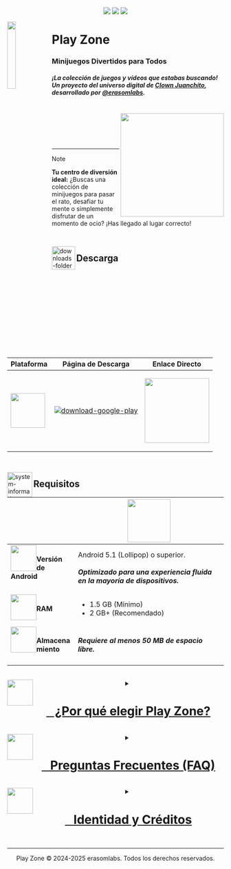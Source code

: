 <br/>
<p align="center">
  <a href="https://play.google.com/store/apps/details?id=juanchito.app" target="_blank"><img src="https://img.shields.io/badge/Google_Play-414141?style=for-the-badge&logo=google-play&logoColor=white"/></a> 
  <a href="#"><img src="https://img.shields.io/badge/Versión-1.2.0-F9A825?style=for-the-badge"/></a>
  <a href="#"><img src="https://img.shields.io/badge/Público-Todos-E53935?style=for-the-badge"/></a>
</p>
<picture><img align="left" height="20%" src="https://img.icons8.com/fluency/240/controller.png" width="20%"/></picture>
<h1>Play Zone</h1>
<h3>Minijuegos Divertidos para Todos</h3>
<h5>¡La colección de juegos y vídeos que estabas buscando! Un proyecto del universo digital de <a href="https://www.instagram.com/clownjuanchito/" target="_blank">Clown Juanchito</a>, desarrollado por <a href="https://github.com/erasomlabs" target="_blank">@erasomlabs</a>.</h5>
<br/>
<a href="https://linktr.ee/clownjuanchito"><img align="right" src="https://img.shields.io/badge/Más%20Proyectos-Clown%20Juanchito-E53935?style=for-the-badge&logo=linktree" style="width: 240px;"/></a>
<br/> <br/> <br/> <br/>

---

> [!NOTE]
> **Tu centro de diversión ideal:** ¿Buscas una colección de minijuegos para pasar el rato, desafiar tu mente o simplemente disfrutar de un momento de ocio? ¡Has llegado al lugar correcto!

<br/>

<img align="left" alt="downloads-folder" height="54" src="https://img.icons8.com/3d-fluency/94/downloads-folder.png" width="54"/><h2>Descarga</h2>
<div align="center">
<table>
<thead>
<tr>
<th>Plataforma</th>
<th>Página de Descarga</th>
<th>Enlace Directo</th>
</tr>
</thead>
<tbody>
<tr>
<td rowspan="1"><img src="https://upload.wikimedia.org/wikipedia/commons/d/d7/Android_robot.svg" style="width: 80px;"/></td>
<td><p><a href="https://play.google.com/store/apps/details?id=juanchito.app" target="_blank"><img alt="download-google-play" src="https://img.shields.io/badge/Descargar_para_Android-Google_Play-1E88E5?style=for-the-badge&logo=android"/></a></p></td>
<td rowspan="1"><p><a href="https://play.google.com/store/apps/details?id=juanchito.app" target="_blank"><img src="https://img.shields.io/badge/Google_Play-white?style=for-the-badge&logo=Google-Play&logoColor=414141" style="width: 150px;"/></a></p></td>
</tr>
</tbody>
</table>
</div>

<br/>

<img align="left" alt="system-information" height="58" src="https://img.icons8.com/fluency/48/system-information.png" width="58"/><h2>Requisitos</h2>
<center><table>
<thead>
<tr>
<th></th>
<th><img src="https://upload.wikimedia.org/wikipedia/commons/d/d7/Android_robot.svg" style="width: 100px;"/></th>
</tr>
</thead>
<tbody>
<tr>
<td><img height="60" src="https://img.icons8.com/fluency/96/android-os.png" style="float: left;" width="60"/><h4>Versión de Android<h4></h4></h4></td>
<td>Android 5.1 (Lollipop) o superior. <br/><br/><b><i>Optimizado para una experiencia fluida en la mayoría de dispositivos.</i></b></td>
</tr>
<tr>
<td><img height="60" src="https://img.icons8.com/external-smashingstocks-flat-smashing-stocks/66/external-RAM-technology-and-devices-smashingstocks-flat-smashing-stocks.png" style="float: left;" width="60"/><h4>RAM<h4></h4></h4></td>
<td><ul><li>1.5 GB (Mínimo)</li><li>2 GB+ (Recomendado)</li></ul></td>
</tr>
<tr>
<td rowspan="1"><img height="60" src="https://img.icons8.com/3d-fluency/94/ssd.png" style="float: left;" width="60"/><h4>Almacenamiento<h4></h4></h4></td>
<td><b><i>Requiere al menos 50 MB de espacio libre.</i></b></td>
</tr>
</tbody>
</table>

<br/>

<details>
<summary><a href="#"><img height="60" src="https://img.icons8.com/color/96/joystick.png" style="float: left;" width="60"/><h1><a href="#">&nbsp; &nbsp;¿Por qué elegir Play Zone?</a></h1></a></summary>

> [!TIP]
> Play Zone ofrece una combinación única de juegos y contenido multimedia pensada para cualquier persona que busque diversión y un desafío. ¡Lleva la diversión siempre en tu bolsillo!

### Características Principales
* **🕹️ Minijuegos Variados:** Explora una amplia selección de juegos interactivos diseñados para entretener y estimular tu mente. ¡Pon a prueba tus habilidades cognitivas, tu memoria y tu lógica!
* **🎬 Contenido Multimedia:** Descubre vídeos entretenidos y cuidadosamente seleccionados para complementar tu experiencia de juego.
* **🛡️ Entorno Seguro y Fácil de Usar:** Disfruta de una experiencia online fluida y sin preocupaciones, con una interfaz intuitiva apta para todos los públicos.
* **✨ Actualizaciones Constantes:** Regularmente añadimos nuevos minijuegos y vídeos para mantener la experiencia siempre fresca y emocionante.
* **🎨 Interfaz Intuitiva:** Un diseño amigable que te permite navegar y disfrutar de la app de forma independiente y sin complicaciones.

</details>

<br/>

<details>
<summary><a href="#"><img height="60" src="https://img.icons8.com/3d-fluency/94/help.png" style="float: left;" width="60"/><h1><a href="#">&nbsp; &nbsp;Preguntas Frecuentes (FAQ)</a></h1></a></summary>

**¿Esta app es solo para niños?**
- ¡No! Play Zone está diseñado para todos los públicos. Aunque es totalmente seguro para niños, sus desafíos y contenido están pensados para entretener a cualquier persona que busque un momento de ocio.

**¿Necesito una conexión a internet para jugar?**
- Sí, se recomienda una conexión a internet para acceder a todo el contenido, especialmente los vídeos y para recibir las últimas actualizaciones de juegos.

**¿La descarga de la app tiene algún costo?**
- La descarga de Play Zone es gratuita. Puedes empezar a jugar y a divertirte desde el primer momento.

</details>

<br/>

<details>
<summary><a href="#"><img height="60" src="https://img.icons8.com/external-flaticons-lineal-color-flat-icons/64/external-credits-movie-theater-flaticons-lineal-color-flat-icons.png" style="float: left;" width="60"/><h1><a href="#">&nbsp; &nbsp;Identidad y Créditos</a></h1></a></summary>
<p>Play Zone es parte del universo digital de <b>Clown Juanchito</b>, la marca de entretenimiento infantil y familiar con más de 10 años de trayectoria. El desarrollo y mantenimiento de la app está a cargo de <b>@erasomlabs</b>, el pilar tecnológico del ecosistema <b>@sebaserasom</b>.</p>

<h4>Paleta de Colores Sugerida</h4>
<table>
<thead>
<tr>
<th>Color</th>
<th>Hex</th>
<th>Previsualización</th>
</tr>
</thead>
<tbody>
<tr>
<td>Azul Play</td>
<td><code>#1E88E5</code></td>
<td style="background-color:#1E88E5;"></td>
</tr>
<tr>
<td>Amarillo Diversión</td>
<td><code>#F9A825</code></td>
<td style="background-color:#F9A825;"></td>
</tr>
<tr>
<td>Rojo Acción</td>
<td><code>#E53935</code></td>
<td style="background-color:#E53935;"></td>
</tr>
<tr>
<td>Gris Oscuro</td>
<td><code>#424242</code></td>
<td style="background-color:#424242;"></td>
</tr>
</tbody>
</table>
</details>
<br/>

---
<center>
<p>Play Zone © 2024-2025 erasomlabs. Todos los derechos reservados.</p>
</center>

